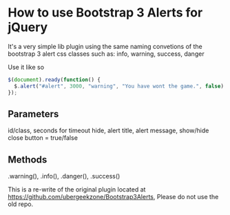 # How to use Bootstrap 3 Alerts for jQuery

It's a very simple lib plugin using the same naming convetions of the bootstrap 3 alert css classes such as: info, warning, success, danger

Use it like so

```javascript
$(document).ready(function() {
  $.alert("#alert", 3000, "warning", "You have wont the game.", false).warning();
});
```

## Parameters 
id/class, seconds for timeout hide, alert title, alert message, show/hide close button = true/false  

## Methods 
.warning(), .info(), .danger(), .success()

This is a re-write of the original plugin located at https://github.com/ubergeekzone/Bootstrap3Alerts, Please do not use the old repo.
